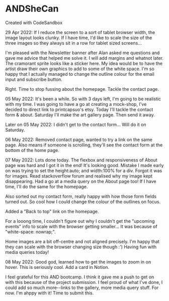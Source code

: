 # ANDSheCan

Created with CodeSandbox

29 Apr 2022:
If I reduce the screen to a sort of tablet browser width, the image layout looks clunky. If I have time, I'd like to scale the size of the three images so they always sit in a row for tablet sized screens...

I'm pleased with the Newsletter banner after Alan asked me questions and gave me advice that helped me solve it. I will add margins and whatnot later. The cramorant sprite looks like a sticker here. My idea would be to have the artist draw their own graphics to add to some of the white space. I'm so happy that I actually managed to change the outline colour for the email input and subscribe button.

Right. Time to stop fussing about the homepage. Tackle the contact page.

05 May 2022:
It's been a while. So with 3 days left, I'm going to be realistic with my time. I was going to have a go at creating a mock-shop, I've decided to direct link to printcapsuo's etsy. Today I'll tackle the contact form & about. Saturday I'll make the art gallery page. Then send it away.

Later on 05 May 2022:
I didn't get to the contact form... Will do it on Saturday.

06 May 2022:
Removed contact page, wanted to try a link on the same page. Also means if someone is scrolling, they'll see the contact form at the bottom of the home page.

07 May 2022:
Lots done today. The flexbox and responsiveness of About page was hard and I got it in the end! It's looking good. Mistake I made early on was trying to set the height:auto; and width:100% for a div. Forgot it was for images. Read stackoverflow forum and realised why my image kept disappearing. Had a go at a media query on the About page too! If I have time, I'll do the same for the homepage.

Also sorted out my contact form, really happy with how those form fields turned out. So cool how I could change the colour of the outlines on focus.

Added a "Back to top" link on the homepage.

For a looong time, I couldn't figure out why I couldn't get the "upcoming events" info to scale with the browser getting smaller... It was because of "white-space: nowrap;".

Home images are a bit off-centre and not aligned precisely. I'm happy that they can scale with the browser changing size though :') Having fun with media queries today!

08 May 2022:
Good god, learned how to get the images to zoom in on hover. This is seriously cool. Add a card in Notion.

I feel grateful for this AND bootcamp. I think it gave me a push to get on with this because of the project submission.
I feel proud of what I've done, I could add so much more--links to the gallery, more media query stuff. For now. I'm ahppy with it! Time to submit this.
